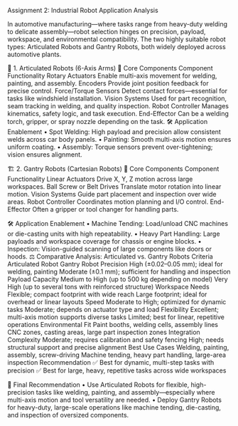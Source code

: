 Assignment 2: Industrial Robot Application Analysis

In automotive manufacturing—where tasks range from heavy-duty welding to delicate assembly—robot selection hinges on precision, payload, workspace, and environmental compatibility. The two highly suitable robot types: Articulated Robots and Gantry Robots, both widely deployed across automotive plants.

🤖 1. Articulated Robots (6-Axis Arms)
🔧 Core Components
Component	Functionality
Rotary Actuators	Enable multi-axis movement for welding, painting, and assembly.
Encoders	Provide joint position feedback for precise control.
Force/Torque Sensors	Detect contact forces—essential for tasks like windshield installation.
Vision Systems	Used for part recognition, seam tracking in welding, and quality inspection.
Robot Controller	Manages kinematics, safety logic, and task execution.
End-Effector	Can be a welding torch, gripper, or spray nozzle depending on the task.
🛠 Application Enablement
•	Spot Welding: High payload and precision allow consistent welds across car body panels.
•	Painting: Smooth multi-axis motion ensures uniform coating.
•	Assembly: Torque sensors prevent over-tightening; vision ensures alignment.

🏗️ 2. Gantry Robots (Cartesian Robots)
🔧 Core Components
Component	Functionality
Linear Actuators	Drive X, Y, Z motion across large workspaces.
Ball Screw or Belt Drives	Translate motor rotation into linear motion.
Vision Systems	Guide part placement and inspection over wide areas.
Robot Controller	Coordinates motion planning and I/O control.
End-Effector	Often a gripper or tool changer for handling parts.

🛠 Application Enablement
•	Machine Tending: Load/unload CNC machines or die-casting units with high repeatability.
•	Heavy Part Handling: Large payloads and workspace coverage for chassis or engine blocks.
•	Inspection: Vision-guided scanning of large components like doors or hoods.
⚖️ Comparative Analysis: Articulated vs. Gantry Robots
Criteria	Articulated Robot	Gantry Robot
Precision	High (±0.02–0.05 mm); ideal for welding, painting	Moderate (±0.1 mm); sufficient for handling and inspection
Payload Capacity	Medium to High (up to 500 kg depending on model)	Very High (up to several tons with reinforced structure)
Workspace Needs	Flexible; compact footprint with wide reach	Large footprint; ideal for overhead or linear layouts
Speed	Moderate to High; optimized for dynamic tasks	Moderate; depends on actuator type and load
Flexibility	Excellent; multi-axis motion supports diverse tasks	Limited; best for linear, repetitive operations
Environmental Fit	Paint booths, welding cells, assembly lines	CNC zones, casting areas, large part inspection zones
Integration Complexity	Moderate; requires calibration and safety fencing	High; needs structural support and precise alignment
Best Use Cases	Welding, painting, assembly, screw-driving	Machine tending, heavy part handling, large-area inspection
Recommendation	✅ Best for dynamic, multi-step tasks with precision	✅ Best for large, heavy, repetitive tasks across wide workspaces

🧠 Final Recommendation
•	Use Articulated Robots for flexible, high-precision tasks like welding, painting, and assembly—especially where multi-axis motion and tool versatility are needed.
•	Deploy Gantry Robots for heavy-duty, large-scale operations like machine tending, die-casting, and inspection of oversized components.



